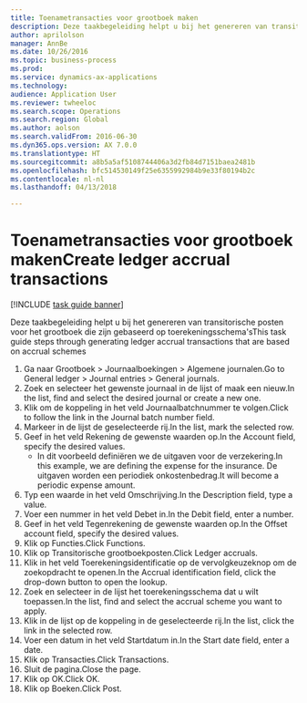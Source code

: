 ```yaml
--- 
title: Toenametransacties voor grootboek maken
description: Deze taakbegeleiding helpt u bij het genereren van transitorische posten voor het grootboek die zijn gebaseerd op toerekeningsschema's.
author: aprilolson
manager: AnnBe
ms.date: 10/26/2016
ms.topic: business-process
ms.prod: 
ms.service: dynamics-ax-applications
ms.technology: 
audience: Application User
ms.reviewer: twheeloc
ms.search.scope: Operations
ms.search.region: Global
ms.author: aolson
ms.search.validFrom: 2016-06-30
ms.dyn365.ops.version: AX 7.0.0
ms.translationtype: HT
ms.sourcegitcommit: a8b5a5af5108744406a3d2fb84d7151baea2481b
ms.openlocfilehash: bfc514530149f25e6355992984b9e33f80194b2c
ms.contentlocale: nl-nl
ms.lasthandoff: 04/13/2018

---
```

# <a name="create-ledger-accrual-transactions"></a><span data-ttu-id="9c732-103">Toenametransacties voor grootboek maken</span><span class="sxs-lookup"><span data-stu-id="9c732-103">Create ledger accrual transactions</span></span>

[!INCLUDE [task guide banner](../../includes/task-guide-banner.md)]

<span data-ttu-id="9c732-104">Deze taakbegeleiding helpt u bij het genereren van transitorische posten voor het grootboek die zijn gebaseerd op toerekeningsschema's</span><span class="sxs-lookup"><span data-stu-id="9c732-104">This task guide steps through generating ledger accrual transactions that are based on accrual schemes</span></span>

1. <span data-ttu-id="9c732-105">Ga naar Grootboek > Journaalboekingen > Algemene journalen.</span><span class="sxs-lookup"><span data-stu-id="9c732-105">Go to General ledger > Journal entries > General journals.</span></span>
2. <span data-ttu-id="9c732-106">Zoek en selecteer het gewenste journaal in de lijst of maak een nieuw.</span><span class="sxs-lookup"><span data-stu-id="9c732-106">In the list, find and select the desired journal or create a new one.</span></span>
3. <span data-ttu-id="9c732-107">Klik om de koppeling in het veld Journaalbatchnummer te volgen.</span><span class="sxs-lookup"><span data-stu-id="9c732-107">Click to follow the link in the Journal batch number field.</span></span>
4. <span data-ttu-id="9c732-108">Markeer in de lijst de geselecteerde rij.</span><span class="sxs-lookup"><span data-stu-id="9c732-108">In the list, mark the selected row.</span></span>
5. <span data-ttu-id="9c732-109">Geef in het veld Rekening de gewenste waarden op.</span><span class="sxs-lookup"><span data-stu-id="9c732-109">In the Account field, specify the desired values.</span></span>
    * <span data-ttu-id="9c732-110">In dit voorbeeld definiëren we de uitgaven voor de verzekering.</span><span class="sxs-lookup"><span data-stu-id="9c732-110">In this example, we are defining the expense for the insurance.</span></span> <span data-ttu-id="9c732-111">De uitgaven worden een periodiek onkostenbedrag.</span><span class="sxs-lookup"><span data-stu-id="9c732-111">It will become a periodic expense amount.</span></span>  
6. <span data-ttu-id="9c732-112">Typ een waarde in het veld Omschrijving.</span><span class="sxs-lookup"><span data-stu-id="9c732-112">In the Description field, type a value.</span></span>
7. <span data-ttu-id="9c732-113">Voer een nummer in het veld Debet in.</span><span class="sxs-lookup"><span data-stu-id="9c732-113">In the Debit field, enter a number.</span></span>
8. <span data-ttu-id="9c732-114">Geef in het veld Tegenrekening de gewenste waarden op.</span><span class="sxs-lookup"><span data-stu-id="9c732-114">In the Offset account field, specify the desired values.</span></span>
9. <span data-ttu-id="9c732-115">Klik op Functies.</span><span class="sxs-lookup"><span data-stu-id="9c732-115">Click Functions.</span></span>
10. <span data-ttu-id="9c732-116">Klik op Transitorische grootboekposten.</span><span class="sxs-lookup"><span data-stu-id="9c732-116">Click Ledger accruals.</span></span>
11. <span data-ttu-id="9c732-117">Klik in het veld Toerekeningsidentificatie op de vervolgkeuzeknop om de zoekopdracht te openen.</span><span class="sxs-lookup"><span data-stu-id="9c732-117">In the Accrual identification field, click the drop-down button to open the lookup.</span></span>
12. <span data-ttu-id="9c732-118">Zoek en selecteer in de lijst het toerekeningsschema dat u wilt toepassen.</span><span class="sxs-lookup"><span data-stu-id="9c732-118">In the list, find and select the accrual scheme you want to apply.</span></span>
13. <span data-ttu-id="9c732-119">Klik in de lijst op de koppeling in de geselecteerde rij.</span><span class="sxs-lookup"><span data-stu-id="9c732-119">In the list, click the link in the selected row.</span></span>
14. <span data-ttu-id="9c732-120">Voer een datum in het veld Startdatum in.</span><span class="sxs-lookup"><span data-stu-id="9c732-120">In the Start date field, enter a date.</span></span>
15. <span data-ttu-id="9c732-121">Klik op Transacties.</span><span class="sxs-lookup"><span data-stu-id="9c732-121">Click Transactions.</span></span>
16. <span data-ttu-id="9c732-122">Sluit de pagina.</span><span class="sxs-lookup"><span data-stu-id="9c732-122">Close the page.</span></span>
17. <span data-ttu-id="9c732-123">Klik op OK.</span><span class="sxs-lookup"><span data-stu-id="9c732-123">Click OK.</span></span>
18. <span data-ttu-id="9c732-124">Klik op Boeken.</span><span class="sxs-lookup"><span data-stu-id="9c732-124">Click Post.</span></span>


